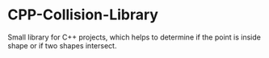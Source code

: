 # CPP-Collision-Library
Small library for C++ projects, which helps to determine if the point is inside shape or if two shapes intersect.
